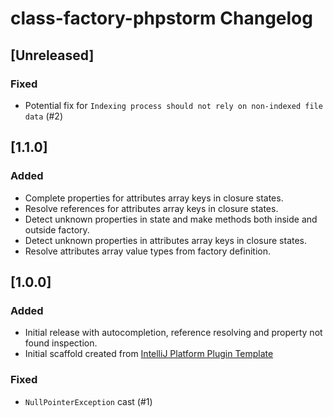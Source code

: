 <!-- Keep a Changelog guide -> https://keepachangelog.com -->

# class-factory-phpstorm Changelog

## [Unreleased]
### Fixed
- Potential fix for `Indexing process should not rely on non-indexed file data` (#2)

## [1.1.0]
### Added
- Complete properties for attributes array keys in closure states.
- Resolve references for attributes array keys in closure states.
- Detect unknown properties in state and make methods both inside and outside factory.
- Detect unknown properties in attributes array keys in closure states.
- Resolve attributes array value types from factory definition.

## [1.0.0]
### Added
- Initial release with autocompletion, reference resolving and property not found inspection.
- Initial scaffold created from [IntelliJ Platform Plugin Template](https://github.com/JetBrains/intellij-platform-plugin-template)

### Fixed
- `NullPointerException` cast (#1)
